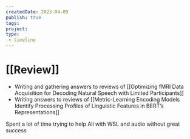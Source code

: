 ```yaml
---
createdDate: 2025-04-09
publish: true
tags: 
project: 
type:
 - timeline
---
```

# [[Review]]
- Writing and gathering answers to reviews of [[Optimizing fMRI Data Acquisition for Decoding Natural Speech with Limited Participants]]
- Writing answers to reviews of [[Metric-Learning Encoding Models Identify Processing Profiles of Linguistic Features in BERT’s Representations]]

Spent a lot of time trying to help Ali with WSL and audio without great success